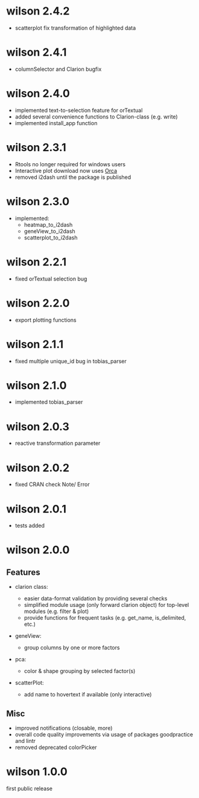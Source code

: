 # wilson 2.4.2
- scatterplot fix transformation of highlighted data
# wilson 2.4.1
- columnSelector and Clarion bugfix
# wilson 2.4.0
- implemented text-to-selection feature for orTextual
- added several convenience functions to Clarion-class (e.g. write)
- implemented install_app function
# wilson 2.3.1
- Rtools no longer required for windows users
- Interactive plot download now uses [Orca](https://github.com/plotly/orca)
- removed i2dash until the package is published
# wilson 2.3.0
- implemented:
  - heatmap_to_i2dash
  - geneView_to_i2dash
  - scatterplot_to_i2dash
# wilson 2.2.1
- fixed orTextual selection bug
# wilson 2.2.0
- export plotting functions
# wilson 2.1.1
- fixed multiple unique_id bug in tobias_parser
# wilson 2.1.0
- implemented tobias_parser
# wilson 2.0.3
- reactive transformation parameter
# wilson 2.0.2
- fixed CRAN check Note/ Error
# wilson 2.0.1
- tests added
# wilson 2.0.0 
## Features
- clarion class:
  - easier data-format validation by providing several checks
  - simplified module usage (only forward clarion object) for top-level modules (e.g. filter & plot)
  - provide functions for frequent tasks (e.g. get_name, is_delimited, etc.)

- geneView: 
  - group columns by one or more factors

- pca:
  - color & shape grouping by selected factor(s)

- scatterPlot:
  - add name to hovertext if available (only interactive)

## Misc
- improved notifications (closable, more)
- overall code quality improvements via usage of packages goodpractice and lintr
- removed deprecated colorPicker

# wilson 1.0.0
first public release
